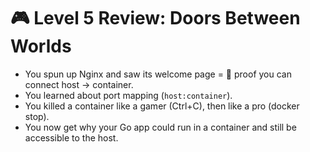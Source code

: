 # 🎮 Level 5 Review: Doors Between Worlds

- You spun up Nginx and saw its welcome page = 🚪 proof you can connect host → container.
- You learned about port mapping (`host:container`).
- You killed a container like a gamer (Ctrl+C), then like a pro (docker stop).
- You now get why your Go app could run in a container and still be accessible to the host.
